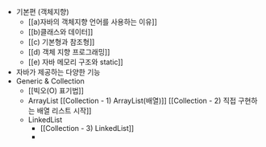 - 기본편 (객체지향)
	- [[a)자바의 객체지향 언어를 사용하는 이유]]
	- [[b)클래스와 데이터]]
	- [[c) 기본형과 참조형]]
	- [[d) 객체 지향 프로그래밍]]
	- [[e) 자바 메모리 구조와 static]]
- 자바가 제공하는 다양한 기능
- Generic & Collection
	- [[빅오(O) 표기법]]
	- ArrayList
		[[Collection - 1) ArrayList(배열)]]
		[[Collection - 2) 직접 구현하는 배열 리스트 시작]]
	- LinkedList
		- [[Collection - 3) LinkedList]]
		- 

